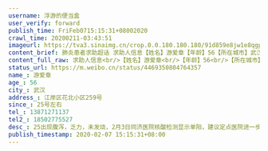 ```yaml
---
username: 浮游的便当盒
user_verify: forward
publish_time: FriFeb0715:15:31+08002020
crawl_time: 20200211-03:43:51
imageurl: https://tva3.sinaimg.cn/crop.0.0.180.180.180/91d859e8jw1e8qgp5bmzyj2050050aa8.jpg?KID=imgbed,tva&Expires=1581373919&ssig=ZqT3g3W5VR,http://n.sinaimg.cn/photo/5213b46e/20181127/timeline_card_small_super_default.png,https://wx2.sinaimg.cn/orj360/91d859e8ly1gbnuxqd1q4j21401z0b29.jpg,https://wx3.sinaimg.cn/orj360/91d859e8ly1gbnuxqwiv9j21401z04qp.jpg
content_brief: 肺炎患者求助超话 求助人信息【姓名】游爱章【年龄】56【所在城市】武汉【所在小区、社区】江岸区花北小区259号【患病时间】25号左右【联系方式】13871271137【其他紧急联系人】18502775527【病情描述】 25出现腹泻，乏力，未发烧，2月3日同济医院核酸检测显示单阳，建议定点医院进一步确 ...全文
content_full_raw: 求助人信息<br/>【姓名】游爱章<br/>【年龄】56<br/>【所在城市】武汉<br/>【所在小区、社区】江岸区花北小区259号<br/>【患病时间】25号左右<br/>【联系方式】13871271137<br/>【其他紧急联系人】18502775527<br/>【病情描述】<br/>25出现腹泻，乏力，未发烧，2月3日同济医院核酸检测显示单阳，建议定点医院进一步确证，定点医院不接受自行前往患者，而同济医院无病床，社区反应无病床，只能自行回家隔离。同济医院用药为静脉注射拜复乐，口服头孢，盐酸阿比多尔，奥司他韦，但至今无明显效果。2.6日ct显示病灶扩散，有咳血，呼吸稍困难，腹泻，无发烧。请好心人尽快帮忙安排至定点救治，以防病危，急！！
status_url: https://m.weibo.cn/status/4469350804764357
name_: 游爱章
age_: 56
city_: 武汉
address_: 江岸区花北小区259号
since_: 25号左右
tel_: 13871271137
tel2_: 18502775527
desc_: 25出现腹泻，乏力，未发烧，2月3日同济医院核酸检测显示单阳，建议定点医院进一步确证，定点医院不接受自行前往患者，而同济医院无病床，社区反应无病床，只能自行回家隔离。同济医院用药为静脉注射拜复乐，口服头孢，盐酸阿比多尔，奥司他韦，但至今无明显效果。2.6日ct显示病灶扩散，有咳血，呼吸稍困难，腹泻，无发烧。请好心人尽快帮忙安排至定点救治，以防病危，急！！
publish_timestamp: 2020-02-07 15:15:31+08:00
---
```

